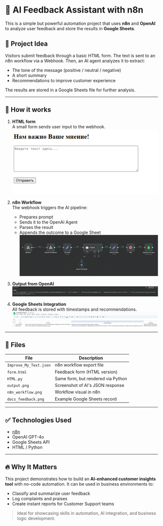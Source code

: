 # 🧠 AI Feedback Assistant with n8n

This is a simple but powerful automation project that uses **n8n** and **OpenAI** to analyze user feedback and store the results in **Google Sheets**.

## 📌 Project Idea

Visitors submit feedback through a basic HTML form. The text is sent to an n8n workflow via a Webhook. Then, an AI agent analyzes it to extract:

- The tone of the message (positive / neutral / negative)
- A short summary
- Recommendations to improve customer experience

The results are stored in a Google Sheets file for further analysis.

---

## 🚀 How it works

1. **HTML form**  
   A small form sends user input to the webhook.  
   ![Form](html_screen.png)

2. **n8n Workflow**  
   The webhook triggers the AI pipeline:  
   - Prepares prompt
   - Sends it to the OpenAI Agent
   - Parses the result
   - Appends the outcome to a Google Sheet  
   ![n8n Workflow](n8n_workflow.png)

3. **Output from OpenAI**  
   ![Output](output.png)

4. **Google Sheets Integration**  
   All feedback is stored with timestamps and recommendations.  
   ![Google Sheet](docs_feedback.png)

---

## 📁 Files

| File               | Description                            |
|--------------------|----------------------------------------|
| `Improve_My_Text.json` | n8n workflow export file             |
| `form.html`         | Feedback form (HTML version)           |
| `HTML.py`           | Same form, but rendered via Python     |
| `output.png`        | Screenshot of AI's JSON response       |
| `n8n_workflow.png`  | Workflow visual in n8n                 |
| `docs_feedback.png` | Example Google Sheets record           |

---

## ✅ Technologies Used

- [n8n](https://n8n.io/)
- OpenAI GPT-4o
- Google Sheets API
- HTML / Python

---

## 🔥 Why It Matters

This project demonstrates how to build an **AI-enhanced customer insights tool** with no-code automation. It can be used in business environments to:

- Classify and summarize user feedback
- Log complaints and praises
- Create instant reports for Customer Support teams

> Ideal for showcasing skills in automation, AI integration, and business logic development.
